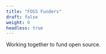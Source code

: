 ```yaml
---
title: "FOSS Funders"
draft: false
weight: 0
headless: true
---
```


Working together to fund open source. 

